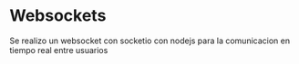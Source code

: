 # Websockets
Se realizo un websocket con socketio con nodejs para la comunicacion en tiempo real entre usuarios 
